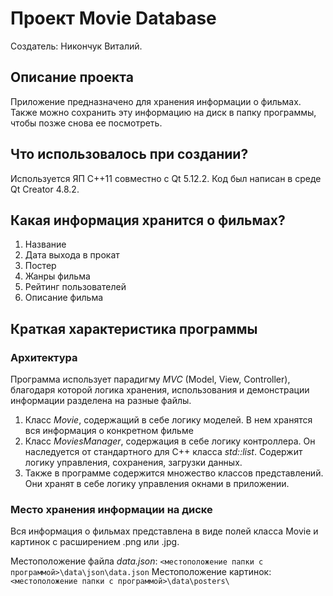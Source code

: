 # Проект **Movie Database**

Создатель: Никончук Виталий.

## Описание проекта

Приложение предназначено для хранения информации о фильмах. 
Также можно сохранить эту информацию на диск в папку программы, чтобы позже снова ее посмотреть.

## Что использовалось при создании?

Используется ЯП C++11 совместно с Qt 5.12.2. Код был написан в среде Qt Creator 4.8.2.

## Какая информация хранится о фильмах?

1. Название
2. Дата выхода в прокат
3. Постер
4. Жанры фильма
5. Рейтинг пользователей
6. Описание фильма

## Краткая характеристика программы

### Архитектура

Программа использует парадигму *MVC* (Model, View, Controller), благодаря которой логика хранения, использования и демонстрации информации разделена на разные файлы.

1. Класс *Movie*, содержащий в себе логику моделей. В нем хранятся вся информация о конкретном фильме
2. Класс *MoviesManager*, содержация в себе логику контроллера. Он наследуется от стандартного для C++ класса *std::list*. Содержит логику управления, сохранения, загрузки данных.
3. Также в программе содержится множество классов представлений. Они хранят в себе логику управления окнами в приложении.

### Место хранения информации на диске

Вся информация о фильмах представлена в виде полей класса Movie и картинок с расширением .png или .jpg.

Местоположение файла *data.json*: `<местоположение папки с программой>\data\json\data.json`
Местоположение картинок: `<местоположение папки с программой>\data\posters\`
